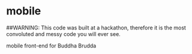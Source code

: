 mobile
======

##WARNING: This code was built at a hackathon, therefore it is the most convoluted and messy code you will ever see.

mobile front-end for Buddha Brudda
